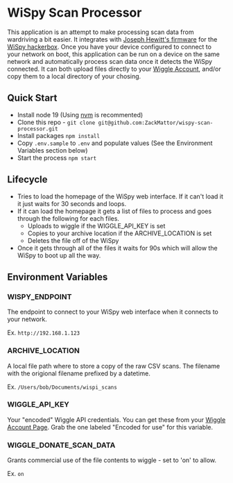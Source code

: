 # WiSpy Scan Processor

This application is an attempt to make processing scan data from wardriving a bit easier. It integrates with [Joseph Hewitt's firmware](https://github.com/JosephHewitt/wardriver_rev3) for the [WiSpy hackerbox](https://hackerboxes.com/products/hackerbox-0089-wispy). Once you have your device configured to connect to your network on boot, this application can be run on a device on the same network and automatically process scan data once it detects the WiSpy connected. It can both upload files directly to your [Wiggle Account](https://wigle.net/), and/or copy them to a local directory of your chosing.

## Quick Start

 - Install node 19 (Using [nvm](https://github.com/nvm-sh/nvm#installing-and-updating) is recommented)
 - Clone this repo - `git clone git@github.com:ZackMattor/wispy-scan-processor.git`
 - Install packages `npm install`
 - Copy `.env.sample` to `.env` and populate values (See the Environment Variables section below)
 - Start the process `npm start`

## Lifecycle

 - Tries to load the homepage of the WiSpy web interface. If it can't load it it just waits for 30 seconds and loops.
 - If it can load the homepage it gets a list of files to process and goes through the following for each files.
   - Uploads to wiggle if the WIGGLE_API_KEY is set
   - Copies to your archive location if the ARCHIVE_LOCATION is set
   - Deletes the file off of the WiSpy
 - Once it gets through all of the files it waits for 90s which will allow the WiSpy to boot up all the way.

## Environment Variables

### WISPY_ENDPOINT

The endpoint to connect to your WiSpy web interface when it connects to your network.

Ex. `http://192.168.1.123`

### ARCHIVE_LOCATION

A local file path where to store a copy of the raw CSV scans. The filename with the origional filename prefixed by a datetime.

Ex. `/Users/bob/Documents/wispi_scans`

### WIGGLE_API_KEY

Your "encoded" Wiggle API credentials. You can get these from your [Wiggle Account Page](https://wigle.net/account). Grab the one labeled "Encoded for use" for this variable.

### WIGGLE_DONATE_SCAN_DATA

Grants commercial use of the file contents to wiggle - set to 'on' to allow.

Ex. `on`


